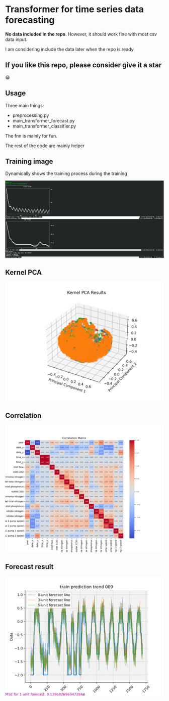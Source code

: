 # Transformer for time series data forecasting

**No data included in the repo**. However, it should work fine with most csv data input.

I am considering include the data later when the repo is ready

## If you like this repo, please consider give it a star 

😀

## Usage

Three main things:

- preprocessing.py
- main_transformer_forecast.py
- main_transformer_classifier.py

The fnn is mainly for fun.

The rest of the code are mainly helper

## Training image

Dynamically shows the training process during the training

![Training process](.img/Training.png)

## Kernel PCA

![Kernel PCA](.img/kernel_PCA.png)

## Correlation

![Correlation](.img/correlation.png)

## Forecast result

![Forecast result](.img/train_prediction_trend_009.png)
